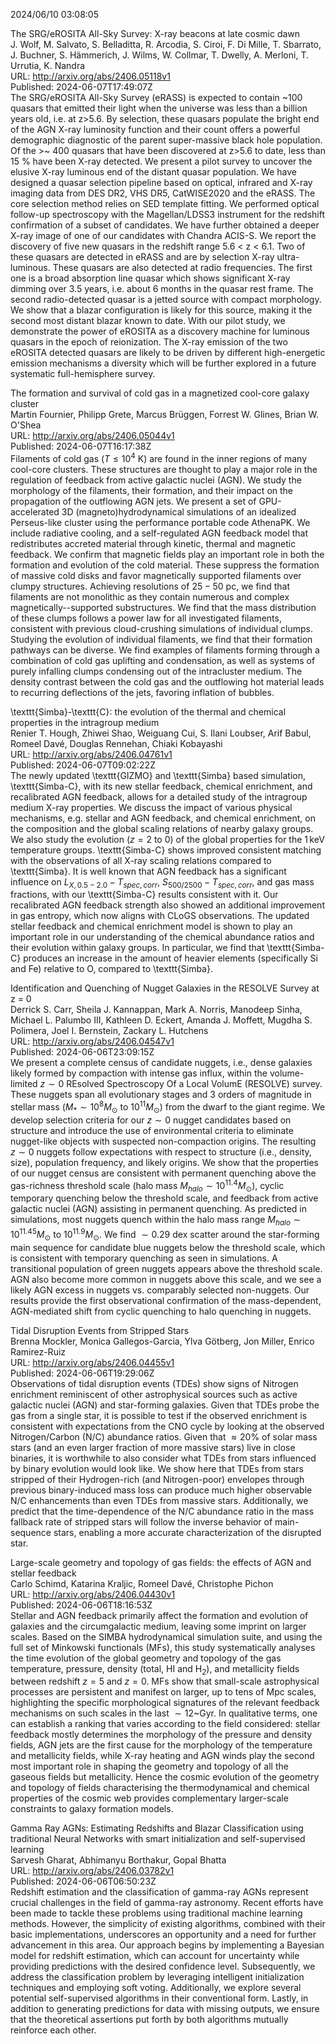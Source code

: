 2024/06/10 03:08:05  

The SRG/eROSITA All-Sky Survey: X-ray beacons at late cosmic dawn  
J. Wolf, M. Salvato, S. Belladitta, R. Arcodia, S. Ciroi, F. Di Mille, T. Sbarrato, J. Buchner, S. Hämmerich, J. Wilms, W. Collmar, T. Dwelly, A. Merloni, T. Urrutia, K. Nandra  
URL: http://arxiv.org/abs/2406.05118v1  
Published: 2024-06-07T17:49:07Z  
  The SRG/eROSITA All-Sky Survey (eRASS) is expected to contain ~100 quasars that emitted their light when the universe was less than a billion years old, i.e. at z&gt;5.6. By selection, these quasars populate the bright end of the AGN X-ray luminosity function and their count offers a powerful demographic diagnostic of the parent super-massive black hole population. Of the &gt;~ 400 quasars that have been discovered at z&gt;5.6 to date, less than 15 % have been X-ray detected. We present a pilot survey to uncover the elusive X-ray luminous end of the distant quasar population. We have designed a quasar selection pipeline based on optical, infrared and X-ray imaging data from DES DR2, VHS DR5, CatWISE2020 and the eRASS. The core selection method relies on SED template fitting. We performed optical follow-up spectroscopy with the Magellan/LDSS3 instrument for the redshift confirmation of a subset of candidates. We have further obtained a deeper X-ray image of one of our candidates with Chandra ACIS-S. We report the discovery of five new quasars in the redshift range 5.6 &lt; z &lt; 6.1. Two of these quasars are detected in eRASS and are by selection X-ray ultra-luminous. These quasars are also detected at radio frequencies. The first one is a broad absorption line quasar which shows significant X-ray dimming over 3.5 years, i.e. about 6 months in the quasar rest frame. The second radio-detected quasar is a jetted source with compact morphology. We show that a blazar configuration is likely for this source, making it the second most distant blazar known to date. With our pilot study, we demonstrate the power of eROSITA as a discovery machine for luminous quasars in the epoch of reionization. The X-ray emission of the two eROSITA detected quasars are likely to be driven by different high-energetic emission mechanisms a diversity which will be further explored in a future systematic full-hemisphere survey.   

The formation and survival of cold gas in a magnetized cool-core galaxy
  cluster  
Martin Fournier, Philipp Grete, Marcus Brüggen, Forrest W. Glines, Brian W. O'Shea  
URL: http://arxiv.org/abs/2406.05044v1  
Published: 2024-06-07T16:17:38Z  
  Filaments of cold gas ($T\leq 10^{4}$ K) are found in the inner regions of many cool-core clusters. These structures are thought to play a major role in the regulation of feedback from active galactic nuclei (AGN). We study the morphology of the filaments, their formation, and their impact on the propagation of the outflowing AGN jets. We present a set of GPU-accelerated 3D (magneto)hydrodynamical simulations of an idealized Perseus-like cluster using the performance portable code AthenaPK. We include radiative cooling, and a self-regulated AGN feedback model that redistributes accreted material through kinetic, thermal and magnetic feedback. We confirm that magnetic fields play an important role in both the formation and evolution of the cold material. These suppress the formation of massive cold disks and favor magnetically supported filaments over clumpy structures. Achieving resolutions of $25-50$ pc, we find that filaments are not monolithic as they contain numerous and complex magnetically--supported substructures. We find that the mass distribution of these clumps follows a power law for all investigated filaments, consistent with previous cloud-crushing simulations of individual clumps. Studying the evolution of individual filaments, we find that their formation pathways can be diverse. We find examples of filaments forming through a combination of cold gas uplifting and condensation, as well as systems of purely infalling clumps condensing out of the intracluster medium. The density contrast between the cold gas and the outflowing hot material leads to recurring deflections of the jets, favoring inflation of bubbles.   

\texttt{Simba}-\texttt{C}: the evolution of the thermal and chemical
  properties in the intragroup medium  
Renier T. Hough, Zhiwei Shao, Weiguang Cui, S. Ilani Loubser, Arif Babul, Romeel Davé, Douglas Rennehan, Chiaki Kobayashi  
URL: http://arxiv.org/abs/2406.04761v1  
Published: 2024-06-07T09:02:22Z  
  The newly updated \texttt{GIZMO} and \texttt{Simba} based simulation, \texttt{Simba-C}, with its new stellar feedback, chemical enrichment, and recalibrated AGN feedback, allows for a detailed study of the intragroup medium X-ray properties. We discuss the impact of various physical mechanisms, e.g. stellar and AGN feedback, and chemical enrichment, on the composition and the global scaling relations of nearby galaxy groups. We also study the evolution ($z=2$ to $0$) of the global properties for the $1\,\mathrm{keV}$ temperature groups. \texttt{Simba-C} shows improved consistent matching with the observations of all X-ray scaling relations compared to \texttt{Simba}. It is well known that AGN feedback has a significant influence on $L_{X,0.5-2.0}-T_{spec,corr}$, $S_{500/2500}-T_{spec,corr}$, and gas mass fractions, with our \texttt{Simba-C} results consistent with it. Our recalibrated AGN feedback strength also showed an additional improvement in gas entropy, which now aligns with CLoGS observations. The updated stellar feedback and chemical enrichment model is shown to play an important role in our understanding of the chemical abundance ratios and their evolution within galaxy groups. In particular, we find that \texttt{Simba-C} produces an increase in the amount of heavier elements (specifically Si and Fe) relative to O, compared to \texttt{Simba}.   

Identification and Quenching of Nugget Galaxies in the RESOLVE Survey at
  z = 0  
Derrick S. Carr, Sheila J. Kannappan, Mark A. Norris, Manodeep Sinha, Michael L. Palumbo III, Kathleen D. Eckert, Amanda J. Moffett, Mugdha S. Polimera, Joel I. Bernstein, Zackary L. Hutchens  
URL: http://arxiv.org/abs/2406.04547v1  
Published: 2024-06-06T23:09:15Z  
  We present a complete census of candidate nuggets, i.e., dense galaxies likely formed by compaction with intense gas influx, within the volume-limited $z \sim 0$ REsolved Spectroscopy Of a Local VolumE (RESOLVE) survey. These nuggets span all evolutionary stages and 3 orders of magnitude in stellar mass ($M_{*} \sim 10^{8} M_\odot$ to $10^{11} M_\odot$) from the dwarf to the giant regime. We develop selection criteria for our $z\sim0$ nugget candidates based on structure and introduce the use of environmental criteria to eliminate nugget-like objects with suspected non-compaction origins. The resulting $z\sim0$ nuggets follow expectations with respect to structure (i.e., density, size), population frequency, and likely origins. We show that the properties of our nugget census are consistent with permanent quenching above the gas-richness threshold scale (halo mass $M_{halo} \sim 10^{11.4} M_\odot$), cyclic temporary quenching below the threshold scale, and feedback from active galactic nuclei (AGN) assisting in permanent quenching. As predicted in simulations, most nuggets quench within the halo mass range $M_{halo} \sim 10^{11.45} M_\odot$ to $10^{11.9} M_\odot$. We find $\sim 0.29$ dex scatter around the star-forming main sequence for candidate blue nuggets below the threshold scale, which is consistent with temporary quenching as seen in simulations. A transitional population of green nuggets appears above the threshold scale. AGN also become more common in nuggets above this scale, and we see a likely AGN excess in nuggets vs. comparably selected non-nuggets. Our results provide the first observational confirmation of the mass-dependent, AGN-mediated shift from cyclic quenching to halo quenching in nuggets.   

Tidal Disruption Events from Stripped Stars  
Brenna Mockler, Monica Gallegos-Garcia, Ylva Götberg, Jon Miller, Enrico Ramirez-Ruiz  
URL: http://arxiv.org/abs/2406.04455v1  
Published: 2024-06-06T19:29:06Z  
  Observations of tidal disruption events (TDEs) show signs of Nitrogen enrichment reminiscent of other astrophysical sources such as active galactic nuclei (AGN) and star-forming galaxies. Given that TDEs probe the gas from a single star, it is possible to test if the observed enrichment is consistent with expectations from the CNO cycle by looking at the observed Nitrogen/Carbon (N/C) abundance ratios. Given that $\approx 20\%$ of solar mass stars (and an even larger fraction of more massive stars) live in close binaries, it is worthwhile to also consider what TDEs from stars influenced by binary evolution would look like. We show here that TDEs from stars stripped of their Hydrogen-rich (and Nitrogen-poor) envelopes through previous binary-induced mass loss can produce much higher observable N/C enhancements than even TDEs from massive stars. Additionally, we predict that the time-dependence of the N/C abundance ratio in the mass fallback rate of stripped stars will follow the inverse behavior of main-sequence stars, enabling a more accurate characterization of the disrupted star.   

Large-scale geometry and topology of gas fields: the effects of AGN and
  stellar feedback  
Carlo Schimd, Katarina Kraljic, Romeel Davé, Christophe Pichon  
URL: http://arxiv.org/abs/2406.04430v1  
Published: 2024-06-06T18:16:53Z  
  Stellar and AGN feedback primarily affect the formation and evolution of galaxies and the circumgalactic medium, leaving some imprint on larger scales. Based on the SIMBA hydrodynamical simulation suite, and using the full set of Minkowski functionals (MFs), this study systematically analyses the time evolution of the global geometry and topology of the gas temperature, pressure, density (total, HI and H$_2$), and metallicity fields between redshift $z=5$ and $z=0$. MFs show that small-scale astrophysical processes are persistent and manifest on larger, up to tens of Mpc scales, highlighting the specific morphological signatures of the relevant feedback mechanisms on such scales in the last $\sim12$~Gyr. In qualitative terms, one can establish a ranking that varies according to the field considered: stellar feedback mostly determines the morphology of the pressure and density fields, AGN jets are the first cause for the morphology of the temperature and metallicity fields, while X-ray heating and AGN winds play the second most important role in shaping the geometry and topology of all the gaseous fields but metallicity. Hence the cosmic evolution of the geometry and topology of fields characterising the thermodynamical and chemical properties of the cosmic web provides complementary larger-scale constraints to galaxy formation models.   

Gamma Ray AGNs: Estimating Redshifts and Blazar Classification using
  traditional Neural Networks with smart initialization and self-supervised
  learning  
Sarvesh Gharat, Abhimanyu Borthakur, Gopal Bhatta  
URL: http://arxiv.org/abs/2406.03782v1  
Published: 2024-06-06T06:50:23Z  
  Redshift estimation and the classification of gamma-ray AGNs represent crucial challenges in the field of gamma-ray astronomy. Recent efforts have been made to tackle these problems using traditional machine learning methods. However, the simplicity of existing algorithms, combined with their basic implementations, underscores an opportunity and a need for further advancement in this area. Our approach begins by implementing a Bayesian model for redshift estimation, which can account for uncertainty while providing predictions with the desired confidence level. Subsequently, we address the classification problem by leveraging intelligent initialization techniques and employing soft voting. Additionally, we explore several potential self-supervised algorithms in their conventional form. Lastly, in addition to generating predictions for data with missing outputs, we ensure that the theoretical assertions put forth by both algorithms mutually reinforce each other.   

